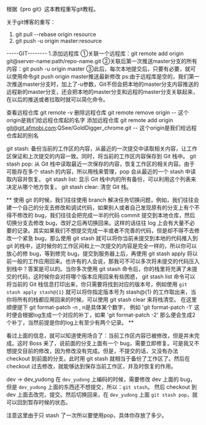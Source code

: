 根据《pro git》这本教程重写git教程。


关于git博客的重写：
1. git pull --rebase origin resource
2. git push -u origin master:resource





-----GIT--------
1.添加远程库
①关联一个远程库：git remote add origin git@server-name:path/repo-name.git
②关联后第一次推送master分支的所有内容：git push -u origin master
③此后，每次本地提交后，只要有必要，就可以使用命令git push origin master推送最新修改
ps:由于远程库是空的，我们第一次推送master分支时，加上了-u参数，Git不但会把本地的master分支内容推送的远程新的master分支，还会把本地的master分支和远程的master分支关联起来，在以后的推送或者拉取时就可以简化命令。

查看远程仓库 git remote -v
删除远程仓库 git remote remove origin   --  这个origin是我们给远程仓库起的名字
添加远程仓库 git remote add origin git@git.afmobi.com:QSee/GoldDigger_chrome.git    --  这个origin是我们给远程仓库起的别名


git stash: 备份当前的工作区的内容，从最近的一次提交中读取相关内容，让工作区保证和上次提交的内容一致。同时，将当前的工作区内容保存到 Git 栈中。
git stash pop: 从 Git 栈中读取最近一次保存的内容，恢复工作区的相关内容。由于可能存在多个 stash 的内容，所以用栈来管理，pop 会从最近的一个 stash 中读取内容并恢复。
git stash list: 显示 Git 栈中内的所有备份，可以利用这个列表来决定从哪个地方恢复。
git stash clear: 清空 Git 栈。


** 使用 git 的时候，我们往往使用 branch 解决任务切换问题，例如，我们往往会建一个自己的分支去修改和调试代码，如果别人或者自己发现原有的分支上有个不得不修改的 bug，我们往往会把完成一半的代码 commit 提交到本地仓库，然后切换分支去修改 bug，改好之后再切换回来。这样的话往往 log 上会有大量不必要的记录。其实如果我们不想提交完成一半或者不完善的代码，但是却不得不去修改一个紧急 bug，那么使用 git stash 就可以将你当前未提交到本地的代码推入到 git 的栈中，这时候你的工作区间和上一次提交的内容是完全一样的，所以你可以放心的修 bug，等到修完 bug，提交到服务器上后，再使用 git stash apply 将以前一般的工作应用回来。也许有的人会说，那我可不可以多次将未提交的代码压入到栈中？答案是可以的。当你多次使用 git stash 命令后，你的栈里将充满了未提交的代码，这时候你会对将哪个版本应用回来有些困惑， git stash list 命令可以将当前的 Git 栈信息打印出来，你只需要将找到对应的版本号，例如使用 `git stash apply stash@{1}` 就可以将你指定版本号为 stash@{1} 的工作取出来，当你将所有的栈都应用回来的时候，可以使用 git stash clear 来将栈清空。
在这里顺便提下 git format-patch -n , n是具体某个数字， 例如 'git format-patch -1' 这时便会根据log生成一个对应的补丁，如果 'git format-patch -2' 那么便会生成2个补丁，当然前提是你的log上有至少有两个记录。 **

看过上面的信息，就可以知道使用场合了：当前工作区内容已被修改，但是并未完成。这时 Boss 来了，说前面的分支上面有一个 bug，需要立即修复。可是我又不想提交目前的修改，因为修改没有完成。但是，不提交的话，又没有办法 checkout 到前面的分支。此时用 git stash 就相当于备份了工作区了。然后在 checkout 过去修改，就能够达到保存当前工作区，并及时恢复的作用。

dev   ->  dev_yudong 
在 `dev_yudong` 上编码的时候，需要修改 dev 上面的 bug，但是 `dev_yudong` 上面的东西还不想提交，所以：`git stash`。
然后 checkout 到 dev 上面去改完，提交。然后切换回来，在 `dev_yudong` 上面 `git stash pop`，就可以回到暂存时候的状态。

注意这里由于只 stash 了一次所以要使用pop，具体你存放了多少。










